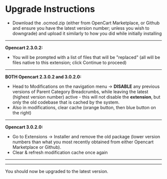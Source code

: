 # Upgrade Instructions #

* Download the .ocmod.zip (either from OpenCart Marketplace, or Github and ensure you have the latest version number; unless you wish to downgrade) and upload it similarly to how you did while initially installing

***
**Opencart 2.3.0.2:**
* You will be prompted with a list of files that will be "replaced" (all will be files native to this extension; click Continue to proceed)

***
**BOTH Opencart 2.3.0.2 and 3.0.2.0:**
* Head to Modifications on the navigation menu -> **DISABLE** any previous versions of Parent Category Breadcrumbs, while leaving the latest (highest version number) active - this will not disable the **extension**, but only the old codebase that is cached by the system.
* Also in modifications, clear cache (orange button, then blue button on the right)

***
**Opencart 3.0.2.0:**
* Go to Extensions -> Installer and remove the old package (lower version numbers than what you most recently obtained from either Opencart Marketplace or Github).
* Clear & refresh modification cache once again

***
***
You should now be upgraded to the latest version.
